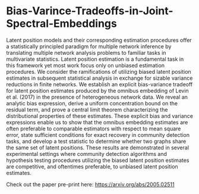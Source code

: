 # Bias-Varince-Tradeoffs-in-Joint-Spectral-Embeddings

Latent position models and their corresponding estimation procedures offer a statistically principled
paradigm for multiple network inference by translating multiple network analysis problems to familiar
tasks in multivariate statistics. Latent position estimation is a fundamental task in this framework yet
most work focus only on unbiased estimation procedures. We consider the ramifications of utilizing biased
latent position estimates in subsequent statistical analysis in exchange for sizable variance reductions in
finite networks. We establish an explicit bias-variance tradeoff for latent position estimates produced by
the omnibus embedding of Levin et al. (2017) in the presence of heterogeneous network data. We reveal
an analytic bias expression, derive a uniform concentration bound on the residual term, and prove a
central limit theorem characterizing the distributional properties of these estimates. These explicit bias
and variance expressions enable us to show that the omnibus embedding estimates are often preferable to
comparable estimators with respect to mean square error, state sufficient conditions for exact recovery in
community detection tasks, and develop a test statistic to determine whether two graphs share the same
set of latent positions. These results are demonstrated in several experimental settings where community
detection algorithms and hypothesis testing procedures utilizing the biased latent position estimates are
competitive, and oftentimes preferable, to unbiased latent position estimates.

Check out the paper pre-print here: <https://arxiv.org/abs/2005.02511>